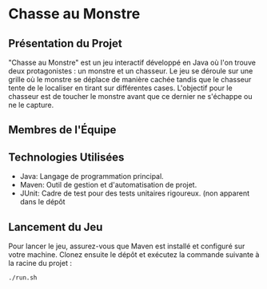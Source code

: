 # Chasse au Monstre

## Présentation du Projet

"Chasse au Monstre" est un jeu interactif développé en Java où l'on trouve deux protagonistes : un monstre et un chasseur. Le jeu se déroule sur une grille où le monstre se déplace de manière cachée tandis que le chasseur tente de le localiser en tirant sur différentes cases. L'objectif pour le chasseur est de toucher le monstre avant que ce dernier ne s'échappe ou ne le capture.

## Membres de l'Équipe

## Technologies Utilisées

- Java: Langage de programmation principal.
- Maven: Outil de gestion et d'automatisation de projet.
- JUnit: Cadre de test pour des tests unitaires rigoureux. (non apparent dans le dépôt

## Lancement du Jeu

Pour lancer le jeu, assurez-vous que Maven est installé et configuré sur votre machine. Clonez ensuite le dépôt et exécutez la commande suivante à la racine du projet :

```
./run.sh
```
